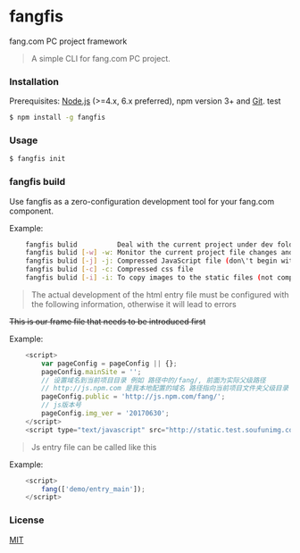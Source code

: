 # fangfis
fang.com PC project framework
> A simple CLI for fang.com PC project.

### Installation

Prerequisites: [Node.js](https://nodejs.org/en/) (>=4.x, 6.x preferred), npm version 3+ and [Git](https://git-scm.com/).
test

``` bash
$ npm install -g fangfis

```

### Usage

``` bash
$ fangfis init
```

### fangfis build

Use fangfis as a zero-configuration development tool for your fang.com component.

Example:

``` bash
    fangfis bulid          Deal with the current project under dev folder all the files (css, img, js)
    fangfis bulid [-w] -w: Monitor the current project file changes and build them automatically
    fangfis bulid [-j] -j: Compressed JavaScript file (don\'t begin with entery_ JavaScript files)
    fangfis bulid [-c] -c: Compressed css file
    fangfis bulid [-i] -i: To copy images to the static files (not compressed)
```

> The actual development of the html entry file must be configured with the following information, otherwise it will lead to errors

~~This is our frame file that needs to be introduced first~~

Example:

``` javascript
    <script>
        var pageConfig = pageConfig || {};
        pageConfig.mainSite = '';
        // 设置域名到当前项目目录 例如 路径中的/fang/, 前面为实际父级路径
        // http://js.npm.com 是我本地配置的域名 路径指向当前项目文件夹父级目录
        pageConfig.public = 'http://js.npm.com/fang/';
        // js版本号
        pageConfig.img_ver = '20170630';
    </script>
    <script type="text/javascript" src="http://static.test.soufunimg.com/common_m/pc_public/fangjs/build/fang2.3.1.js"></script>
```

> Js entry file can be called like this

Example:

``` javascript
    <script>
        fang(['demo/entry_main']);
    </script>
```



### License

[MIT](http://opensource.org/licenses/MIT)
